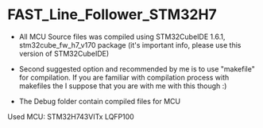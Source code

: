 # FAST_Line_Follower_STM32H7
* All MCU Source files was compiled using STM32CubeIDE 1.6.1, stm32cube_fw_h7_v170 package (it's important info, please use this version of STM32CubeIDE) 

* Second suggested option and recommended by me is to use "makefile" for compilation. If you are familiar with compilation process with makefiles the I suppose that you are with me with this though :) 

* The Debug folder contain compiled files for MCU

Used MCU: STM32H743VITx
LQFP100

